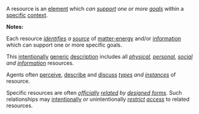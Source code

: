 A resource is an [element](https://github.com/gcassel/Modular-Organization-Terminology/blob/master/terms/element.md) which *can [support](https://github.com/gcassel/Modular-Organization-Terminology/blob/master/terms/support.md) one or more [goals](https://github.com/gcassel/Modular-Organization-Terminology/blob/master/terms/goal.md)* within a [specific](https://github.com/gcassel/Modular-Organization-Terminology/blob/master/terms/specific.md) [context](https://github.com/gcassel/Modular-Organization-Terminology/blob/master/terms/context.md).

**Notes:**  

Each resource *[identifies](https://github.com/gcassel/Modular-Organization-Terminology/blob/master/terms/identify.md) a [source](https://github.com/gcassel/Modular-Organization-Terminology/blob/master/terms/source.md)* of [matter-energy](https://github.com/gcassel/Modular-Organization-Terminology/blob/master/compound-terms/matter-energy.md) and/or [information](https://github.com/gcassel/Modular-Organization-Terminology/blob/master/terms/information.md) which can support one or more specific goals.

This [intentionally](https://github.com/gcassel/Modular-Organization-Terminology/blob/master/terms/intention.md) [generic](https://github.com/gcassel/Modular-Organization-Terminology/blob/master/terms/generic.md) [description](https://github.com/gcassel/Modular-Organization-Terminology/blob/master/terms/describe.md) includes all *[physical](https://github.com/gcassel/Modular-Organization-Terminology/blob/master/terms/physical.md), [personal](https://github.com/gcassel/Modular-Organization-Terminology/blob/master/terms/personal.md), [social](https://github.com/gcassel/Modular-Organization-Terminology/blob/master/terms/social.md) and [information](https://github.com/gcassel/Modular-Organization-Terminology/blob/master/terms/information.md)* resources.  

Agents often [perceive](https://github.com/gcassel/Modular-Organization-Terminology/blob/master/terms/perceive.md), [describe](https://github.com/gcassel/Modular-Organization-Terminology/blob/master/terms/describe.md) and [discuss](https://github.com/gcassel/Modular-Organization-Terminology/blob/master/terms/dialogue.md) *[types](https://github.com/gcassel/Modular-Organization-Terminology/blob/master/terms/type.md) and [instances](https://github.com/gcassel/Modular-Organization-Terminology/blob/master/terms/instance.md)* of resource.  

Specific resources are often *[officially](https://github.com/gcassel/Modular-Organization-Terminology/blob/master/terms/official.md) [related](https://github.com/gcassel/Modular-Organization-Terminology/blob/master/terms/relationship.md) by [designed](https://github.com/gcassel/Modular-Organization-Terminology/blob/master/terms/design.md) [forms](https://github.com/gcassel/Modular-Organization-Terminology/blob/master/terms/form.md)*.  Such relationships may [intentionally](https://github.com/gcassel/Modular-Organization-Terminology/blob/master/terms/intention.md) *or* unintentionally *[restrict](https://github.com/gcassel/Modular-Organization-Terminology/blob/master/terms/restriction.md) [access](https://github.com/gcassel/Modular-Organization-Terminology/blob/master/terms/access.md)* to related resources.
